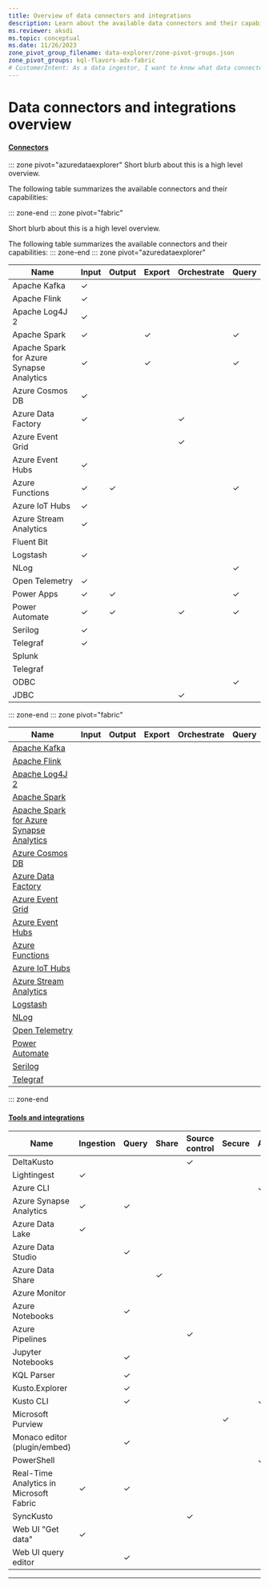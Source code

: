 ```yaml
---
title: Overview of data connectors and integrations
description: Learn about the available data connectors and their capabilities.
ms.reviewer: aksdi
ms.topic: conceptual
ms.date: 11/26/2023
zone_pivot_group_filename: data-explorer/zone-pivot-groups.json
zone_pivot_groups: kql-flavors-adx-fabric
# CustomerIntent: As a data ingestor, I want to know what data connectors are available, so that I can choose the right one for my use case.
---
```

# Data connectors and integrations overview

#### [Connectors](#tab/connectors)

::: zone pivot="azuredataexplorer"
Short blurb about this is a high level overview.

The following table summarizes the available connectors and their capabilities:

::: zone-end
::: zone pivot="fabric"

Short blurb about this is a high level overview.

The following table summarizes the available connectors and their capabilities:
::: zone-end
::: zone pivot="azuredataexplorer"

| Name                                     | Input   | Output  | Export  | Orchestrate | Query   |
| ---------------------------------------- | ------- | ------- | ------- | ----------- | ------- |
| Apache Kafka                             | &check; |         |         |             |         |
| Apache Flink                             | &check; |         |         |             |         |
| Apache Log4J 2                           | &check; |         |         |             |         |
| Apache Spark                             | &check; |         | &check; |             | &check; |
| Apache Spark for Azure Synapse Analytics | &check; |         | &check; |             | &check; |
| Azure Cosmos DB                          | &check; |         |         |             |         |
| Azure Data Factory                       | &check; |         |         | &check;     |         |
| Azure Event Grid                         |         |         |         | &check;     |         |
| Azure Event Hubs                         | &check; |         |         |             |         |
| Azure Functions                          | &check; | &check; |         |             | &check; |
| Azure IoT Hubs                           | &check; |         |         |             |         |
| Azure Stream Analytics                   | &check; |         |         |             |         |
| Fluent Bit                               |         |         |         |             |         |
| Logstash                                 | &check; |         |         |             |         |
| NLog                                     |         |         |         |             | &check; |
| Open Telemetry                           | &check; |         |         |             |         |
| Power Apps                               | &check; | &check; |         |             | &check; |
| Power Automate                           | &check; | &check; |         | &check;     | &check; |
| Serilog                                  | &check; |         |         |             |         |
| Telegraf                                 | &check; |         |         |             |         |
| Splunk                                   |         |         |         |             |         |
| Telegraf                                 |         |         |         |             |         |
| ODBC                                     |         |         |         |             | &check; |
| JDBC                                     |         |         |         | &check;     |         |


::: zone-end
::: zone pivot="fabric"

| Name                                                                                  | Input | Output | Export | Orchestrate | Query |
| ------------------------------------------------------------------------------------- | ----- | ------ | ------ | ----------- | ----- |
| [Apache Kafka](#apache-kafka)                                                         |       |        |        |             |       |
| [Apache Flink](#apache-flink)                                                         |       |        |        |             |       |
| [Apache Log4J 2](#apache-log4j-2)                                                     |       |        |        |             |       |
| [Apache Spark](#apache-spark)                                                         |       |        |        |             |       |
| [Apache Spark for Azure Synapse Analytics](#apache-spark-for-azure-synapse-analytics) |       |        |        |             |       |
| [Azure Cosmos DB](#azure-cosmos-db)                                                   |       |        |        |             |       |
| [Azure Data Factory](#azure-data-factory)                                             |       |        |        |             |       |
| [Azure Event Grid](#azure-event-grid)                                                 |       |        |        |             |       |
| [Azure Event Hubs](#azure-event-hubs)                                                 |       |        |        |             |       |
| [Azure Functions](#azure-functions)                                                   |       |        |        |             |       |
| [Azure IoT Hubs](#azure-iot-hubs)                                                     |       |        |        |             |       |
| [Azure Stream Analytics](#azure-stream-analytics)                                     |       |        |        |             |       |
| [Logstash](#logstash)                                                                 |       |        |        |             |       |
| [NLog](#nlog)                                                                         |       |        |        |             |       |
| [Open Telemetry](#open-telemetry)                                                     |       |        |        |             |       |
| [Power Automate](#power-automate)                                                     |       |        |        |             |       |
| [Serilog](#serilog)                                                                   |       |        |        |             |       |
| [Telegraf](#telegraf)                                                                 |       |        |        |             |       |

::: zone-end

#### [Tools and integrations](#tab/integrations)

| Name                                    | Ingestion | Query   | Share   | Source control | Secure  | Administration | Visualization |
| --------------------------------------- | --------- | ------- | ------- | -------------- | ------- | -------------- | ------------- |
| DeltaKusto                              |           |         |         | &check;        |         |                |               |
| Lightingest                             | &check;   |         |         |                |         |                |               |
| Azure CLI                               |           |         |         |                |         | &check;        |               |
| Azure Synapse Analytics                 | &check;   | &check; |         |                |         |                |               |
| Azure Data Lake                         | &check;   |         |         |                |         |                |               |
| Azure Data Studio                       |           | &check; |         |                |         |                |               |
| Azure Data Share                        |           |         | &check; |                |         |                |               |
| Azure Monitor                           |           |         |         |                |         |                | &check;       |
| Azure Notebooks                         |           | &check; |         |                |         |                |               |
| Azure Pipelines                         |           |         |         | &check;        |         |                |               |
| Jupyter Notebooks                       |           | &check; |         |                |         |                | &check;       |
| KQL Parser                              |           | &check; |         |                |         |                |               |
| Kusto.Explorer                          |           | &check; |         |                |         |                | &check;       |
| Kusto CLI                               |           | &check; |         |                |         | &check;        |               |
| Microsoft Purview                       |           |         |         |                | &check; |                |               |
| Monaco editor (plugin/embed)            |           | &check; |         |                |         |                |               |
| PowerShell                              |           |         |         |                |         | &check;        |               |
| Real-Time Analytics in Microsoft Fabric | &check;   | &check; |         |                |         |                | &check;       |
| SyncKusto                               |           |         |         | &check;        |         |                |               |
| Web UI "Get data"                       | &check;   |         |         |                |         |                |               |
| Web UI query editor                     |           | &check; |         |                |         |                | &check;       |

---
